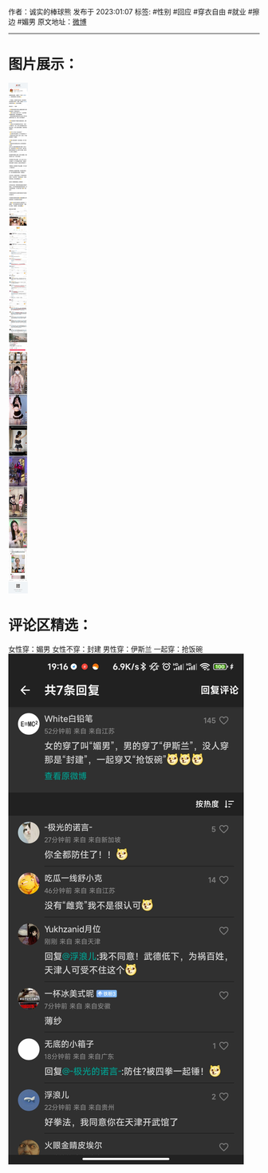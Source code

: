 作者：诚实的棒球熊
发布于 2023:01:07
标签: #性别 #回应 #穿衣自由 #就业 #擦边 #媚男
原文地址：[微博](https://m.weibo.cn/7713585456/4855337091599498)

***
# 图片展示：
![](https://raw.githubusercontent.com/bluntvoice/mypic/main/1673090161587327.jpeg)
# 评论区精选：
女性穿：媚男
女性不穿：封建
男性穿：伊斯兰
一起穿：抢饭碗
![](https://raw.githubusercontent.com/bluntvoice/mypic/main/Screenshot_20230107191652.jpg)